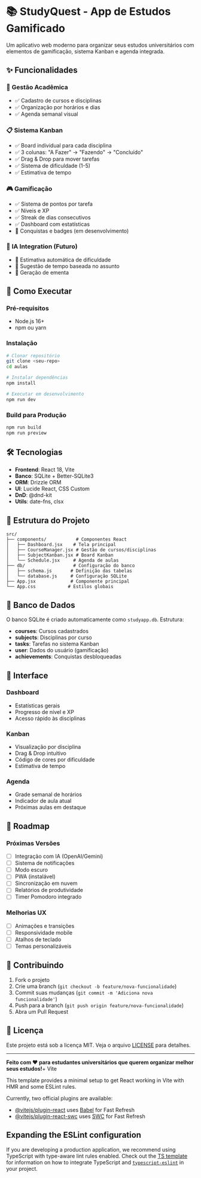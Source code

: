 # 📚 StudyQuest - App de Estudos Gamificado

Um aplicativo web moderno para organizar seus estudos universitários com elementos de gamificação, sistema Kanban e agenda integrada.

## ✨ Funcionalidades

### 🎯 **Gestão Acadêmica**
- ✅ Cadastro de cursos e disciplinas
- ✅ Organização por horários e dias
- ✅ Agenda semanal visual

### 📋 **Sistema Kanban**
- ✅ Board individual para cada disciplina
- ✅ 3 colunas: "A Fazer" → "Fazendo" → "Concluído"
- ✅ Drag & Drop para mover tarefas
- ✅ Sistema de dificuldade (1-5)
- ✅ Estimativa de tempo

### 🎮 **Gamificação**
- ✅ Sistema de pontos por tarefa
- ✅ Níveis e XP
- ✅ Streak de dias consecutivos
- ✅ Dashboard com estatísticas
- 🔄 Conquistas e badges (em desenvolvimento)

### 🤖 **IA Integration (Futuro)**
- 🔄 Estimativa automática de dificuldade
- 🔄 Sugestão de tempo baseada no assunto
- 🔄 Geração de ementa

## 🚀 Como Executar

### Pré-requisitos
- Node.js 16+ 
- npm ou yarn

### Instalação
```bash
# Clonar repositório
git clone <seu-repo>
cd aulas

# Instalar dependências
npm install

# Executar em desenvolvimento
npm run dev
```

### Build para Produção
```bash
npm run build
npm run preview
```

## 🛠️ Tecnologias

- **Frontend**: React 18, Vite
- **Banco**: SQLite + Better-SQLite3
- **ORM**: Drizzle ORM
- **UI**: Lucide React, CSS Custom
- **DnD**: @dnd-kit
- **Utils**: date-fns, clsx

## 📁 Estrutura do Projeto

```
src/
├── components/           # Componentes React
│   ├── Dashboard.jsx    # Tela principal
│   ├── CourseManager.jsx # Gestão de cursos/disciplinas
│   ├── SubjectKanban.jsx # Board Kanban
│   └── Schedule.jsx     # Agenda de aulas
├── db/                  # Configuração do banco
│   ├── schema.js       # Definição das tabelas
│   └── database.js     # Configuração SQLite
├── App.jsx             # Componente principal
└── App.css            # Estilos globais
```

## 💾 Banco de Dados

O banco SQLite é criado automaticamente como `studyapp.db`. Estrutura:

- **courses**: Cursos cadastrados
- **subjects**: Disciplinas por curso
- **tasks**: Tarefas no sistema Kanban
- **user**: Dados do usuário (gamificação)
- **achievements**: Conquistas desbloqueadas

## 🎨 Interface

### Dashboard
- Estatísticas gerais
- Progresso de nível e XP
- Acesso rápido às disciplinas

### Kanban
- Visualização por disciplina
- Drag & Drop intuitivo
- Código de cores por dificuldade
- Estimativa de tempo

### Agenda
- Grade semanal de horários
- Indicador de aula atual
- Próximas aulas em destaque

## 🔮 Roadmap

### Próximas Versões
- [ ] Integração com IA (OpenAI/Gemini)
- [ ] Sistema de notificações
- [ ] Modo escuro
- [ ] PWA (instalável)
- [ ] Sincronização em nuvem
- [ ] Relatórios de produtividade
- [ ] Timer Pomodoro integrado

### Melhorias UX
- [ ] Animações e transições
- [ ] Responsividade mobile
- [ ] Atalhos de teclado
- [ ] Temas personalizáveis

## 🤝 Contribuindo

1. Fork o projeto
2. Crie uma branch (`git checkout -b feature/nova-funcionalidade`)
3. Commit suas mudanças (`git commit -m 'Adiciona nova funcionalidade'`)
4. Push para a branch (`git push origin feature/nova-funcionalidade`)
5. Abra um Pull Request

## 📄 Licença

Este projeto está sob a licença MIT. Veja o arquivo [LICENSE](LICENSE) para detalhes.

---

**Feito com ❤️ para estudantes universitários que querem organizar melhor seus estudos!**+ Vite

This template provides a minimal setup to get React working in Vite with HMR and some ESLint rules.

Currently, two official plugins are available:

- [@vitejs/plugin-react](https://github.com/vitejs/vite-plugin-react/blob/main/packages/plugin-react) uses [Babel](https://babeljs.io/) for Fast Refresh
- [@vitejs/plugin-react-swc](https://github.com/vitejs/vite-plugin-react/blob/main/packages/plugin-react-swc) uses [SWC](https://swc.rs/) for Fast Refresh

## Expanding the ESLint configuration

If you are developing a production application, we recommend using TypeScript with type-aware lint rules enabled. Check out the [TS template](https://github.com/vitejs/vite/tree/main/packages/create-vite/template-react-ts) for information on how to integrate TypeScript and [`typescript-eslint`](https://typescript-eslint.io) in your project.
